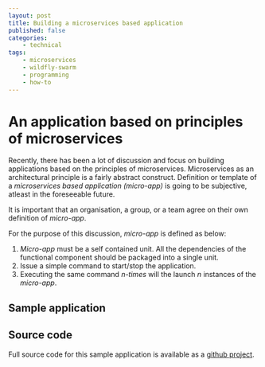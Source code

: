 ```yaml
---
layout: post
title: Building a microservices based application
published: false
categories:
    - technical
tags:
    - microservices
    - wildfly-swarm
    - programming
    - how-to
---
```


# An application based on principles of microservices
Recently, there has been a lot of discussion and focus on building applications based on the principles of microservices.  Microservices as an architectural principle is a fairly abstract construct.  Definition or template of a _microservices based application (micro-app)_ is going to be subjective, atleast in the foreseeable future.

It is important that an organisation, a group, or a team agree on their own definition of _micro-app_.

For the purpose of this discussion, _micro-app_ is defined as below:
1. _Micro-app_ must be a self contained unit.  All the dependencies of the functional component should be packaged into a single unit.
2. Issue a simple command to start/stop the application.
3. Executing the same command _n-times_ will the launch _n_ instances of the _micro-app_.

## Sample application

## Source code
Full source code for this sample application is available as a [github project](https://github.com/finiteloopme/first-wildfly-app).
